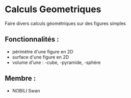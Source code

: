# Calculs Geometriques
Faire divers calculs géométriques sur des figures simples

## Fonctionnalités : 
  - périmètre d'une figure en 2D
  - surface d'une figure en 2D
  - volume d'une : -cube, -pyramide, -sphère


## Membre :
  - NOBILI Swan
